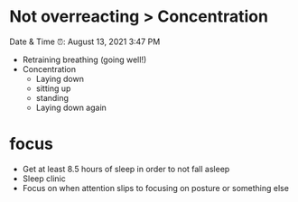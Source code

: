 # Not overreacting > Concentration

Date & Time ⏰: August 13, 2021 3:47 PM

- Retraining breathing (going well!)
- Concentration
    - Laying down
    - sitting up
    - standing
    - Laying down again
    

# focus

- Get at least 8.5 hours of sleep in order to not fall asleep
- Sleep clinic
- Focus on when attention slips to focusing on posture or something else